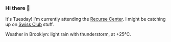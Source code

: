### Hi there :wave:

It's Tuesday! I'm currently attending the [Recurse Center](https://www.recurse.com/scout/click?t=90d9bc776f490dab14675dbf7b143cae). I might be catching up on [Swiss Club](https://swissclubtoronto.ca/) stuff.

Weather in Brooklyn: light rain with thunderstorm, at +25°C.
